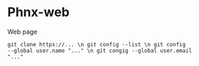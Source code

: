 # Phnx-web
Web page

<code>git clone https://... \n git config --list \n git config --global user.name "..." \n git congig --global user.email "..."</code>
